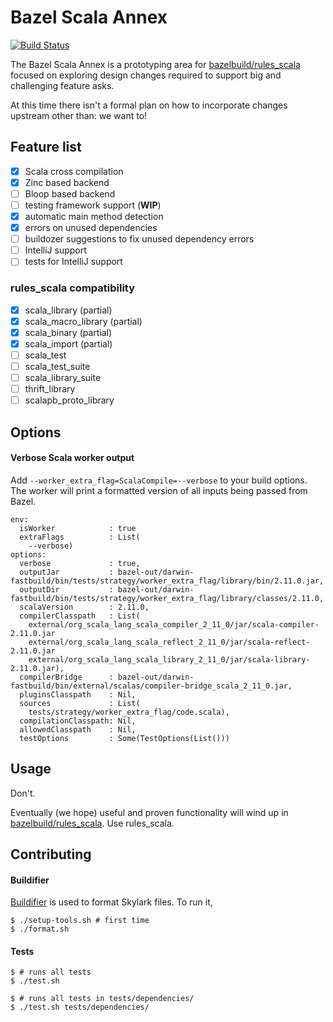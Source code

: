 # Bazel Scala Annex

[![Build Status](https://travis-ci.org/andyscott/rules_scala_annex.svg?branch=master)](https://travis-ci.org/andyscott/rules_scala_annex)

The Bazel Scala Annex is a prototyping area for [bazelbuild/rules_scala](https://github.com/bazelbuild/rules_scala) focused on exploring design changes required to support big and challenging feature asks.

At this time there isn't a formal plan on how to incorporate changes upstream other than: we want to!

## Feature list

- [x] Scala cross compilation
- [x] Zinc based backend
- [ ] Bloop based backend
- [ ] testing framework support (**WIP**)
- [x] automatic main method detection
- [x] errors on unused dependencies
- [ ] buildozer suggestions to fix unused dependency errors
- [ ] IntelliJ support
- [ ] tests for IntelliJ support

### rules_scala compatibility

- [x] scala_library (partial)
- [x] scala_macro_library (partial)
- [x] scala_binary (partial)
- [x] scala_import (partial)
- [ ] scala_test
- [ ] scala_test_suite
- [ ] scala_library_suite
- [ ] thrift_library
- [ ] scalapb_proto_library

## Options

#### Verbose Scala worker output
Add `--worker_extra_flag=ScalaCompile=--verbose` to your build options. The worker will print a formatted version of all inputs being passed from Bazel.

```
env:
  isWorker            : true
  extraFlags          : List(
    --verbose)
options:
  verbose             : true,
  outputJar           : bazel-out/darwin-fastbuild/bin/tests/strategy/worker_extra_flag/library/bin/2.11.0.jar,
  outputDir           : bazel-out/darwin-fastbuild/bin/tests/strategy/worker_extra_flag/library/classes/2.11.0,
  scalaVersion        : 2.11.0,
  compilerClasspath   : List(
    external/org_scala_lang_scala_compiler_2_11_0/jar/scala-compiler-2.11.0.jar
    external/org_scala_lang_scala_reflect_2_11_0/jar/scala-reflect-2.11.0.jar
    external/org_scala_lang_scala_library_2_11_0/jar/scala-library-2.11.0.jar),
  compilerBridge      : bazel-out/darwin-fastbuild/bin/external/scalas/compiler-bridge_scala_2_11_0.jar,
  pluginsClasspath    : Nil,
  sources             : List(
    tests/strategy/worker_extra_flag/code.scala),
  compilationClasspath: Nil,
  allowedClasspath    : Nil,
  testOptions         : Some(TestOptions(List()))
```

## Usage

Don't.

Eventually (we hope) useful and proven functionality will wind up in [bazelbuild/rules_scala](https://github.com/bazelbuild/rules_scala). Use rules_scala.

## Contributing

#### Buildifier

[Buildifier](https://github.com/bazelbuild/buildtools/blob/master/buildifier) is used to format Skylark files. To run
it,

```
$ ./setup-tools.sh # first time
$ ./format.sh
```

#### Tests

```
$ # runs all tests
$ ./test.sh
```

```
$ # runs all tests in tests/dependencies/
$ ./test.sh tests/dependencies/
```


